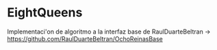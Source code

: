 # EightQueens
Implementaci'on de algoritmo a la interfaz base de RaulDuarteBeltran -> https://github.com/RaulDuarteBeltran/OchoReinasBase
